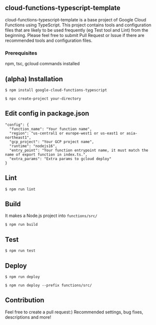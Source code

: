 ## cloud-functions-typescript-template
cloud-functions-typescript-template is a base project of Google Cloud Functions using TypeScript. This project contains tools and configuration files that are likely to be used frequently (eg Test tool and Lint) from the beginning. Please feel free to submit Pull Request or Issue if there are recommended tools and configuration files.

### Prerequisites
npm, tsc, gcloud commands installed

## (alpha) Installation

```
$ npm install google-cloud-functions-typescript

$ npx create-project your-directory
```

## Edit config in package.json

```
"config": {
  "function_name": "Your function name",
  "region": "us-central1 or europe-west1 or us-east1 or asia-northeast1",
  "gcp_project": "Your GCP project name",
  "runtime": "nodejs16",
  "entry_point": "Your function entrypoint name, it must match the name of export function in index.ts.",
  "extra_params": "Extra params to gcloud deploy"
}
```

## Lint

```
$ npm run lint
```

## Build
It makes a Node.js project into `functions/src/`

```
$ npm run build
```

## Test

```
$ npm run test
```

## Deploy

```
$ npm run deploy 
```

```
$ npm run deploy --prefix functions/src/
```
## Contribution
Feel free to create a pull request:) Recommended settings, bug fixes, descriptions and more!
